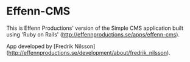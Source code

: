 # Effenn-CMS

This is Effenn Productions' version of the Simple CMS application
built using 'Ruby on Rails'
(http://effennproductions.se/apps/effenn-cms).


App developed by [Fredrik Nilsson] (http://effennproductions.se/development/about/fredrik_nilsson).
